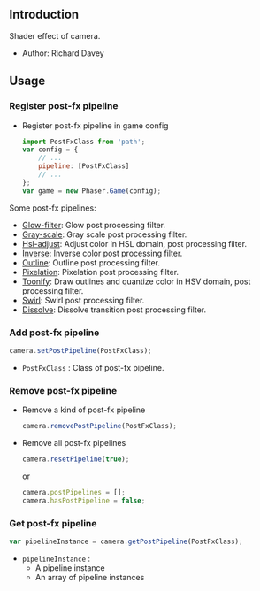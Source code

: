 ## Introduction

Shader effect of camera.

- Author: Richard Davey

## Usage

### Register post-fx pipeline

- Register post-fx pipeline in game config
    ```javascript
    import PostFxClass from 'path';
    var config = {
        // ...
        pipeline: [PostFxClass]
        // ...
    };
    var game = new Phaser.Game(config);
    ```

Some post-fx pipelines:

- [Glow-filter](shader-glowfilter): Glow post processing filter.
- [Gray-scale](shader-grayscale.md): Gray scale post processing filter.
- [Hsl-adjust](shader-hsladjust.md): Adjust color in HSL domain, post processing filter.
- [Inverse](shader-inverse.md): Inverse color post processing filter.
- [Outline](shader-outline.md): Outline post processing filter.
- [Pixelation](shader-pixelation.md): Pixelation post processing filter.
- [Toonify](shader-toonify.md): Draw outlines and quantize color in HSV domain, post processing filter.
- [Swirl](shader-swirl.md): Swirl post processing filter.
- [Dissolve](shader-dissolve.md): Dissolve transition post processing filter.

### Add post-fx pipeline

```javascript
camera.setPostPipeline(PostFxClass);
```

- `PostFxClass` : Class of post-fx pipeline.

### Remove post-fx pipeline

- Remove a kind of post-fx pipeline
    ```javascript
    camera.removePostPipeline(PostFxClass);
    ```
- Remove all post-fx pipelines
    ```javascript
    camera.resetPipeline(true);
    ```
    or
    ```javascript
    camera.postPipelines = [];
    camera.hasPostPipeline = false;
    ```

### Get post-fx pipeline

```javascript
var pipelineInstance = camera.getPostPipeline(PostFxClass);
```

- `pipelineInstance` : 
    - A pipeline instance
    - An array of pipeline instances